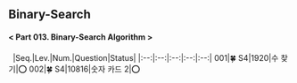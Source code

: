 ## Binary-Search
#### < Part 013. Binary-Search Algorithm >
&nbsp;
|Seq.|Lev.|Num.|Question|Status|
|:--:|:--:|:--:|:--:|:--:|
001|🍀 S4|1920|수 찾기|:o:
002|🍀 S4|10816|숫자 카드 2|:o: